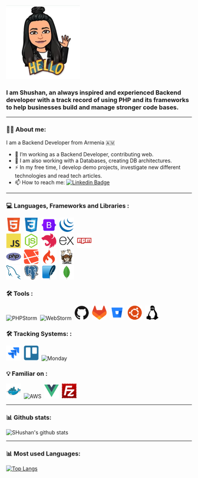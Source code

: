 <img src="avatar2.jpg" width="200" height="200" />

### I am Shushan, an always inspired and experienced Backend developer with a track record of using PHP and its frameworks to help businesses build and manage stronger code bases.

---
### :man_technologist: About me:
I am a Backend Developer from Armenia 🇦🇲

- :telescope: I’m working as a Backend Developer, contributing web.
- :seedling: I am also working with a Databases, creating DB architectures.
- :zap: In my free time, I develop demo projects, investigate new different technologies and read tech articles.
- :mailbox: How to reach me: [![Linkedin Badge](https://img.shields.io/badge/Linkedin-blue?style=flat&logo=Linkedin&logoColor=white)](https://www.linkedin.com/in/shushan-vardanyan/)

--- 
### :computer: Languages, Frameworks and Libraries :

<div>
   <div>
    <img src="https://github.com/devicons/devicon/blob/master/icons/html5/html5-original.svg" title="HTML5" alt="HTML" width="40" height="40"/>&nbsp;
    <img src="https://github.com/devicons/devicon/blob/master/icons/css3/css3-original.svg"  title="CSS3" alt="CSS" width="40" height="40"/>&nbsp;
    <img src="https://github.com/devicons/devicon/blob/master/icons/bootstrap/bootstrap-original.svg" title="Bootstrap" alt="Bootstrap" width="40" height="40"/>&nbsp;
    <img src="https://github.com/devicons/devicon/blob/master/icons/jquery/jquery-original.svg" title="JQuery" alt="JQuery" width="40" height="40"/>&nbsp;

  </div>
  <div>
    <img src="https://github.com/devicons/devicon/blob/master/icons/javascript/javascript-original.svg" title="Javascript" alt="Javascript" width="40" height="40"/>&nbsp;
    <img src="https://github.com/devicons/devicon/blob/master/icons/nodejs/nodejs-original.svg" title="Nodejs" alt="Nodejs" width="40" height="40"/>&nbsp;
    <img src="https://github.com/devicons/devicon/blob/master/icons/nestjs/nestjs-plain.svg" title="NestJs" alt="NestJs" width="40" height="40"/>&nbsp;
    <img src="https://github.com/devicons/devicon/blob/master/icons/express/express-original.svg" title="Express" alt="Express" width="40" height="40"/>&nbsp;
    <img src="https://github.com/devicons/devicon/blob/master/icons/npm/npm-original-wordmark.svg" title="npm" alt="npm" width="40" height="40"/>&nbsp;
  </div>
  <div>
      <img src="https://github.com/devicons/devicon/blob/master/icons/php/php-original.svg" title="PHP" alt="PHP" width="40"         height="40"/>&nbsp;
      <img src="https://github.com/devicons/devicon/blob/master/icons/laravel/laravel-plain.svg" title="Laravel" alt="Laravel" width="40"         height="40"/>&nbsp;
      <img src="https://github.com/devicons/devicon/blob/master/icons/codeigniter/codeigniter-plain.svg" title="Codigniter" alt="Codigniter" width="40"         height="40"/>&nbsp;
      <img src="https://github.com/devicons/devicon/blob/master/icons/composer/composer-original.svg" title="Composer" alt="Composer" width="40"         height="40"/>&nbsp;

  </div>
    <div>
      <img src="https://github.com/devicons/devicon/blob/master/icons/mysql/mysql-original.svg" title="MySql" alt="MySql" width="40"         height="40"/>&nbsp;
      <img src="https://github.com/devicons/devicon/blob/master/icons/postgresql/postgresql-original.svg" title="PostgreSQL" alt="PostgreSQL" width="40"         height="40"/>&nbsp;
      <img src="https://github.com/devicons/devicon/blob/master/icons/sqlite/sqlite-original.svg" title="Sqlite" alt="Sqlite" width="40"         height="40"/>&nbsp;
      <img src="https://github.com/devicons/devicon/blob/master/icons/mongodb/mongodb-original.svg" title="MongoDb" alt="MongoDb" width="40"         height="40"/>&nbsp;
  </div>
</div>

### 🛠️ Tools :
<div>
  <img src="https://seeklogo.com/images/P/phpstorm-logo-220B633CDA-seeklogo.com.png" title="PHPStorm" alt="PHPStorm" width="40" height="40"/>&nbsp;
  <img src="https://seeklogo.com/images/W/webstorm-logo-691E749F21-seeklogo.com.png" title="WebStorm" alt="WebStorm" width="40" height="40"/>&nbsp;
  <img src="https://github.com/devicons/devicon/blob/master/icons/github/github-original.svg" title="Github" alt="Github" width="40" height="40"/>&nbsp;
    <img src="https://github.com/devicons/devicon/blob/master/icons/gitlab/gitlab-original.svg" title="Gitlab" alt="Gitlab" width="40" height="40"/>&nbsp;
  <img src="https://github.com/devicons/devicon/blob/master/icons/bitbucket/bitbucket-original.svg" title="Bitbucket" alt="Bitbucket" width="40" height="40"/>&nbsp;
   <img src="https://github.com/devicons/devicon/blob/master/icons/ubuntu/ubuntu-plain.svg" title="Ubuntu" alt="Ubuntu" width="40" height="40"/>&nbsp;
  <img src="https://github.com/devicons/devicon/blob/master/icons/linux/linux-plain.svg" title="Linux" alt="Linux" width="40" height="40"/>&nbsp;
</div>

### 🛠️ Tracking Systems: :
<div>
  <img src="https://github.com/devicons/devicon/blob/master/icons/jira/jira-original.svg" title="Jira" alt="Jira" width="40" height="40"/>&nbsp;
  <img src="https://github.com/devicons/devicon/blob/master/icons/trello/trello-plain.svg" title="Trello" alt="Trello" width="40" height="40"/>&nbsp;
  <img src="https://dapulse-res.cloudinary.com/image/upload/f_auto,q_auto/remote_mondaycom_static/img/monday-logo-x2.png" title="Monday" alt="Monday" width="40" height="40"/>&nbsp;
</div>



### :bulb: Familiar on :
<div>
  <img src="https://github.com/devicons/devicon/blob/master/icons/docker/docker-original.svg" title="Docker" alt="Docker" width="40" height="40"/>&nbsp;
  <img src="https://upload.wikimedia.org/wikipedia/commons/thumb/a/a9/Amazon_logo.svg/2560px-Amazon_logo.svg.png" title="AWS" alt="AWS" width="40" height="40"/>&nbsp;
  <img src="https://github.com/devicons/devicon/blob/master/icons/vuejs/vuejs-original.svg" title="VueJs" alt="VueJs" width="40" height="40"/>&nbsp;
  <img src="https://github.com/devicons/devicon/blob/master/icons/filezilla/filezilla-plain.svg" title="Filezila" alt="Filezila" width="40" height="40"/>&nbsp;
</div>


---
### 📊 Github stats:
![SHushan's github stats](https://github-readme-stats.vercel.app/api?username=vardshushan)

---
### 📊 Most used Languages:

[![Top Langs](https://github-readme-stats.vercel.app/api/top-langs/?username=vardshushan)](https://github.com/vardshushan/github-readme-stats)
